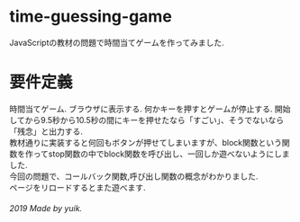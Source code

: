 # time-guessing-game
JavaScriptの教材の問題で時間当てゲームを作ってみました.<br>
# 要件定義
時間当てゲーム.
ブラウザに表示する.
何かキーを押すとゲームが停止する.
開始してから9.5秒から10.5秒の間にキーを押せたなら「すごい」、そうでないなら「残念」と出力する.
<br>
教材通りに実装すると何回もボタンが押せてしまいますが、block関数という関数を作ってstop関数の中でblock関数を呼び出し、一回しか遊べないようにしました.<br>
今回の問題で、コールバック関数,呼び出し関数の概念がわかりました.<br>
ページをリロードするとまた遊べます.<br>
###### 2019 Made by yuik.


